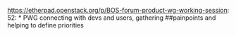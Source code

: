 https://etherpad.openstack.org/p/BOS-forum-product-wg-working-session: 52: * PWG connecting with devs and users, gathering ##painpoints and helping to define priorities
